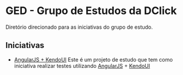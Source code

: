 # GED - Grupo de Estudos da DClick
Diretório direcionado para as iniciativas do grupo de estudo.

## Iniciativas

* [AngularJS + KendoUI](https://github.com/dclick/ged/tree/master/AngularJS%2BKendoUI) 
    Este é um projeto de estudo que tem como iniciativa realizar testes 
    utilizando [AngularJS](http://angularjs.org/) + [KendoUI](http://www.kendoui.com)



